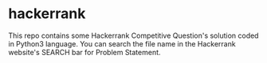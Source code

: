 # hackerrank
This repo contains some Hackerrank Competitive Question's solution coded in Python3 language. You can search the file name in the Hackerrank website's SEARCH bar for Problem Statement.
